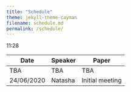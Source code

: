```yaml
---
title: "Schedule"
theme: jekyll-theme-cayman
filename: schedule.md
permalink: /schedule/
--- 
```


11:28

Date | Speaker | Paper
------------ | ------------- | -------------
TBA | TBA | TBA
24/06/2020 | Natasha | Initial meeting
